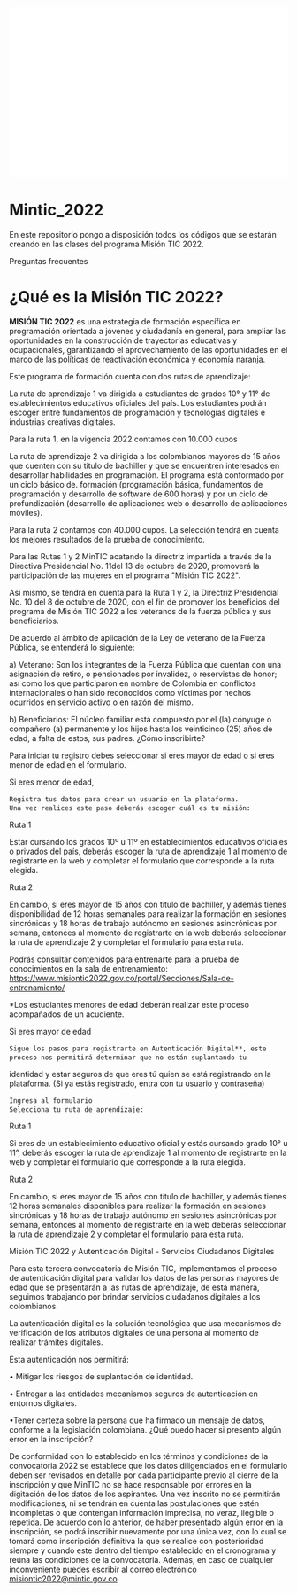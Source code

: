 
<img src="channels-642_misiontic_logo.png"></img>
# Mintic_2022

En este repositorio pongo a disposición todos los códigos que se estarán creando en las clases del programa Misión TIC 2022.

Preguntas frecuentes

# ¿Qué es la Misión TIC 2022?

**MISIÓN TIC 2022** es una estrategia de formación específica en programación orientada a jóvenes y ciudadanía en general, para ampliar las oportunidades en la construcción de trayectorias educativas y ocupacionales, garantizando el aprovechamiento de las oportunidades en el marco de las políticas de reactivación económica y economía naranja.

Este programa de formación cuenta con dos rutas de aprendizaje:

La ruta de aprendizaje 1 va dirigida a estudiantes de grados 10° y 11° de establecimientos educativos oficiales del país. Los estudiantes podrán escoger entre fundamentos de programación y tecnologías digitales e industrias creativas digitales.

Para la ruta 1, en la vigencia 2022 contamos con 10.000 cupos

La ruta de aprendizaje 2 va dirigida a los colombianos mayores de 15 años que cuenten con su título de bachiller y que se encuentren interesados en desarrollar habilidades en programación. El programa está conformado por un ciclo básico de. formación (programación básica, fundamentos de programación y desarrollo de software de 600 horas) y por un ciclo de profundización (desarrollo de aplicaciones web o desarrollo de aplicaciones móviles).

Para la ruta 2 contamos con 40.000 cupos. La selección tendrá en cuenta los mejores resultados de la prueba de conocimiento.

Para las Rutas 1 y 2 MinTIC acatando la directriz impartida a través de la Directiva Presidencial No. 11del 13 de octubre de 2020, promoverá la participación de las mujeres en el programa "Misión TIC 2022".

Así mismo, se tendrá en cuenta para la Ruta 1 y 2, la Directriz Presidencial No. 10 del 8 de octubre de 2020, con el fin de promover los beneficios del programa de Misión TIC 2022 a los veteranos de la fuerza pública y sus beneficiarios.

De acuerdo al ámbito de aplicación de la Ley de veterano de la Fuerza Pública, se entenderá lo siguiente:

a) Veterano: Son los integrantes de la Fuerza Pública que cuentan con una asignación de retiro, o pensionados por invalidez, o reservistas de honor; así como los que participaron en nombre de Colombia en conflictos internacionales o han sido reconocidos como víctimas por hechos ocurridos en servicio activo o en razón del mismo.

b) Beneficiarios: El núcleo familiar está compuesto por el (la) cónyuge o compañero (a) permanente y los hijos hasta los veinticinco (25) años de edad, a falta de estos, sus padres.
¿Cómo inscribirte?

Para iniciar tu registro debes seleccionar si eres mayor de edad o si eres menor de edad en el formulario.

Si eres menor de edad,

    Registra tus datos para crear un usuario en la plataforma.
    Una vez realices este paso deberás escoger cuál es tu misión:

Ruta 1

Estar cursando los grados 10º u 11º en establecimientos educativos oficiales o privados del país, deberás escoger la ruta de aprendizaje 1 al momento de registrarte en la web y completar el formulario que corresponde a la ruta elegida.

Ruta 2

En cambio, si eres mayor de 15 años con título de bachiller, y además tienes disponibilidad de 12 horas semanales para realizar la formación en sesiones sincrónicas y 18 horas de trabajo autónomo en sesiones asincrónicas por semana, entonces al momento de registrarte en la web deberás seleccionar la ruta de aprendizaje 2 y completar el formulario para esta ruta.

Podrás consultar contenidos para entrenarte para la prueba de conocimientos en la sala de entrenamiento: https://www.misiontic2022.gov.co/portal/Secciones/Sala-de-entrenamiento/

*Los estudiantes menores de edad deberán realizar este proceso acompañados de un acudiente.

Si eres mayor de edad

    Sigue los pasos para registrarte en Autenticación Digital**, este proceso nos permitirá determinar que no están suplantando tu

identidad y estar seguros de que eres tú quien se está registrando en la plataforma. (Si ya estás registrado, entra con tu usuario y contraseña)

    Ingresa al formulario
    Selecciona tu ruta de aprendizaje:

Ruta 1

Si eres de un establecimiento educativo oficial y estás cursando grado 10° u 11°, deberás escoger la ruta de aprendizaje 1 al momento de registrarte en la web y completar el formulario que corresponde a la ruta elegida.

Ruta 2

En cambio, si eres mayor de 15 años con título de bachiller, y además tienes 12 horas semanales disponibles para realizar la formación en sesiones sincrónicas y 18 horas de trabajo autónomo en sesiones asincrónicas por semana, entonces al momento de registrarte en la web deberás seleccionar la ruta de aprendizaje 2 y completar el formulario para esta ruta.

Misión TIC 2022 y Autenticación Digital - Servicios Ciudadanos Digitales

Para esta tercera convocatoria de Misión TIC, implementamos el proceso de autenticación digital para validar los datos de las personas mayores de edad que se presentarán a las rutas de aprendizaje, de esta manera, seguimos trabajando por brindar servicios ciudadanos digitales a los colombianos.

La autenticación digital es la solución tecnológica que usa mecanismos de verificación de los atributos digitales de una persona al momento de realizar trámites digitales.

Esta autenticación nos permitirá:

• Mitigar los riesgos de suplantación de identidad.

• Entregar a las entidades mecanismos seguros de autenticación en entornos digitales.

•Tener certeza sobre la persona que ha firmado un mensaje de datos, conforme a la legislación colombiana.
¿Qué puedo hacer si presento algún error en la inscripción?

De conformidad con lo establecido en los términos y condiciones de la convocatoria 2022 se establece que los datos diligenciados en el formulario deben ser revisados en detalle por cada participante previo al cierre de la inscripción y que MinTIC no se hace responsable por errores en la digitación de los datos de los aspirantes. Una vez inscrito no se permitirán modificaciones, ni se tendrán en cuenta las postulaciones que estén incompletas o que contengan información imprecisa, no veraz, ilegible o repetida. De acuerdo con lo anterior, de haber presentado algún error en la inscripción, se podrá inscribir nuevamente por una única vez, con lo cual se tomará como inscripción definitiva la que se realice con posterioridad siempre y cuando este dentro del tiempo establecido en el cronograma y reúna las condiciones de la convocatoria. Además, en caso de cualquier inconveniente puedes escribir al correo electrónico misiontic2022@mintic.gov.co